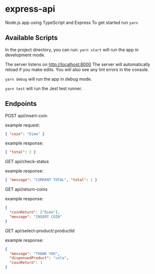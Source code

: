 # express-api

Node.js app using TypeScript and Express To get started run `yarn`

## Available Scripts

In the project directory, you can run: `yarn start` will run the app in
development mode.

The server listens on [http://localhost:8000](http://localhost:8000/) The server
will automatically reload if you make edits. You will also see any lint errors
in the console.

`yarn debug` will run the app in debug mode.

`yarn test` will run the Jest test runner.

## Endpoints

POST api/insert-coin

example request:

```json
{ "coin": "Dime" }
```

example response:

```json
{ "total": 2 }
```

GET api/check-status

example response:

```json
{ "message": "CURRENT TOTAL", "total": 1 }
```

GET api/return-coins

example response:

```json
{
  "coinReturn": ["Dime"],
  "message": "INSERT COIN"
}
```

GET api/select-product/:productId

example response:

```json
{
  "message": "THANK YOU",
  "dispensedProduct": "cola",
  "coinReturn": 1
}
```
